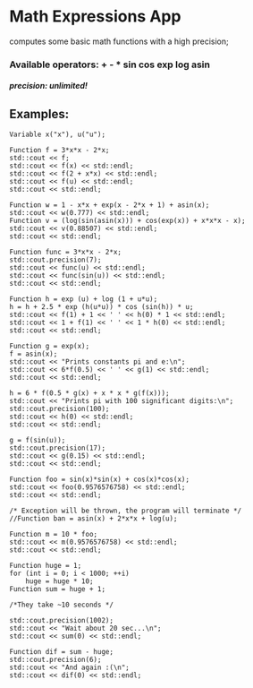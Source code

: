 # Math Expressions App 
computes some basic math functions with a high precision;
### Available operators: + - * sin cos exp log asin
##### precision: unlimited!
## Examples:

	Variable x("x"), u("u");

	Function f = 3*x*x - 2*x;
	std::cout << f;
	std::cout << f(x) << std::endl; 
	std::cout << f(2 + x*x) << std::endl;
	std::cout << f(u) << std::endl;
	std::cout << std::endl;

	Function w = 1 - x*x + exp(x - 2*x + 1) + asin(x);
	std::cout << w(0.777) << std::endl;
	Function v = (log(sin(asin(x))) + cos(exp(x)) + x*x*x - x);
	std::cout << v(0.88507) << std::endl;
	std::cout << std::endl;
	
	Function func = 3*x*x - 2*x;
	std::cout.precision(7);
	std::cout << func(u) << std::endl;
	std::cout << func(sin(u)) << std::endl;
	std::cout << std::endl;

	Function h = exp (u) + log (1 + u*u);
	h = h + 2.5 * exp (h(u*u)) * cos (sin(h)) * u;
	std::cout << f(1) + 1 << ' ' << h(0) * 1 << std::endl;
	std::cout << 1 + f(1) << ' ' << 1 * h(0) << std::endl;
	std::cout << std::endl;

	Function g = exp(x);
	f = asin(x);
	std::cout << "Prints constants pi and e:\n";
	std::cout << 6*f(0.5) << ' ' << g(1) << std::endl;
	std::cout << std::endl;

	h = 6 * f(0.5 * g(x) + x * x * g(f(x)));
	std::cout << "Prints pi with 100 significant digits:\n";
	std::cout.precision(100);
	std::cout << h(0) << std::endl;
	std::cout << std::endl;

	g = f(sin(u));
	std::cout.precision(17);
	std::cout << g(0.15) << std::endl;
	std::cout << std::endl;

	Function foo = sin(x)*sin(x) + cos(x)*cos(x);
	std::cout << foo(0.9576576758) << std::endl;
	std::cout << std::endl;

	/* Exception will be thrown, the program will terminate */
	//Function ban = asin(x) + 2*x*x + log(u);
	
	Function m = 10 * foo;
	std::cout << m(0.9576576758) << std::endl;
	std::cout << std::endl;

	Function huge = 1;
	for (int i = 0; i < 1000; ++i)
		huge = huge * 10;
	Function sum = huge + 1;

	/*They take ~10 seconds */

	std::cout.precision(1002);
	std::cout << "Wait about 20 sec...\n";
	std::cout << sum(0) << std::endl;

	Function dif = sum - huge;
	std::cout.precision(6);
	std::cout << "And again :(\n";
	std::cout << dif(0) << std::endl;
